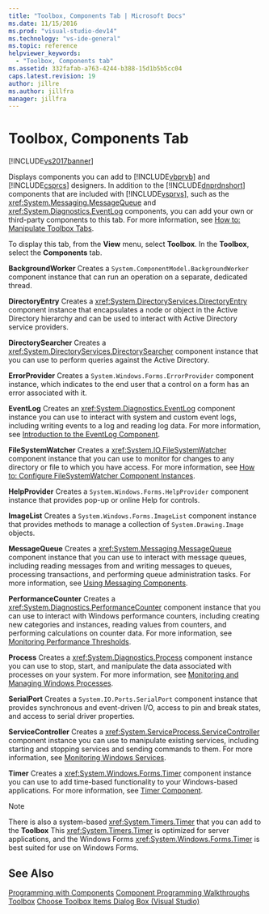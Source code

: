 ```yaml
---
title: "Toolbox, Components Tab | Microsoft Docs"
ms.date: 11/15/2016
ms.prod: "visual-studio-dev14"
ms.technology: "vs-ide-general"
ms.topic: reference
helpviewer_keywords:
  - "Toolbox, Components tab"
ms.assetid: 332fafab-a763-4244-b388-15d1b5b5cc04
caps.latest.revision: 19
author: jillre
ms.author: jillfra
manager: jillfra
---
```

# Toolbox, Components Tab
[!INCLUDE[vs2017banner](../../includes/vs2017banner.md)]

Displays components you can add to [!INCLUDE[vbprvb](../../includes/vbprvb-md.md)] and [!INCLUDE[csprcs](../../includes/csprcs-md.md)] designers. In addition to the [!INCLUDE[dnprdnshort](../../includes/dnprdnshort-md.md)] components that are included with [!INCLUDE[vsprvs](../../includes/vsprvs-md.md)], such as the <xref:System.Messaging.MessageQueue> and <xref:System.Diagnostics.EventLog> components, you can add your own or third-party components to this tab. For more information, see [How to: Manipulate Toolbox Tabs](https://msdn.microsoft.com/21285050-cadd-455a-b1f5-a2289a89c4db).

 To display this tab, from the **View** menu, select **Toolbox**. In the **Toolbox**, select the **Components** tab.

 **BackgroundWorker**
 Creates a `System.ComponentModel.BackgroundWorker` component instance that can run an operation on a separate, dedicated thread.

 **DirectoryEntry**
 Creates a <xref:System.DirectoryServices.DirectoryEntry> component instance that encapsulates a node or object in the Active Directory hierarchy and can be used to interact with Active Directory service providers.

 **DirectorySearcher**
 Creates a <xref:System.DirectoryServices.DirectorySearcher> component instance that you can use to perform queries against the Active Directory.

 **ErrorProvider**
 Creates a `System.Windows.Forms.ErrorProvider` component instance, which indicates to the end user that a control on a form has an error associated with it.

 **EventLog**
 Creates an <xref:System.Diagnostics.EventLog> component instance you can use to interact with system and custom event logs, including writing events to a log and reading log data. For more information, see [Introduction to the EventLog Component](https://msdn.microsoft.com/a2ba4f28-4b1a-435e-99ef-51b28e21f805).

 **FileSystemWatcher**
 Creates a <xref:System.IO.FileSystemWatcher> component instance that you can use to monitor for changes to any directory or file to which you have access. For more information, see [How to: Configure FileSystemWatcher Component Instances](https://msdn.microsoft.com/2e628234-4951-4135-8a86-28b924070d50).

 **HelpProvider**
 Creates a `System.Windows.Forms.HelpProvider` component instance that provides pop-up or online Help for controls.

 **ImageList**
 Creates a `System.Windows.Forms.ImageList` component instance that provides methods to manage a collection of `System.Drawing.Image` objects.

 **MessageQueue**
 Creates a <xref:System.Messaging.MessageQueue> component instance that you can use to interact with message queues, including reading messages from and writing messages to queues, processing transactions, and performing queue administration tasks. For more information, see [Using Messaging Components](https://msdn.microsoft.com/922dbac7-26f0-4e39-b666-ccfc184793d7).

 **PerformanceCounter**
 Creates a <xref:System.Diagnostics.PerformanceCounter> component instance that you can use to interact with Windows performance counters, including creating new categories and instances, reading values from counters, and performing calculations on counter data. For more information, see [Monitoring Performance Thresholds](https://msdn.microsoft.com/b8b44a55-31d0-4b45-9517-8c1b1e4fdc91).

 **Process**
 Creates a <xref:System.Diagnostics.Process> component instance you can use to stop, start, and manipulate the data associated with processes on your system. For more information, see [Monitoring and Managing Windows Processes](https://msdn.microsoft.com/a86bd4c1-b92c-49a0-8f32-61d67837b45e).

 **SerialPort**
 Creates a `System.IO.Ports.SerialPort` component instance that provides synchronous and event-driven I/O, access to pin and break states, and access to serial driver properties.

 **ServiceController**
 Creates a <xref:System.ServiceProcess.ServiceController> component instance you can use to manipulate existing services, including starting and stopping services and sending commands to them. For more information, see [Monitoring Windows Services](https://msdn.microsoft.com/4542ee3f-e052-4cb9-8726-58e9420de222).

 **Timer**
 Creates a <xref:System.Windows.Forms.Timer> component instance you can use to add time-based functionality to your Windows-based applications. For more information, see [Timer Component](https://msdn.microsoft.com/library/6700e534-6382-43d5-98ed-14205435fff7).

> [!NOTE]
> There is also a system-based <xref:System.Timers.Timer> that you can add to the **Toolbox** This <xref:System.Timers.Timer> is optimized for server applications, and the Windows Forms <xref:System.Windows.Forms.Timer> is best suited for use on Windows Forms.

## See Also
 [Programming with Components](https://msdn.microsoft.com/library/d4d4fcb4-e0b8-46b3-b679-7ee0026eb9e3)
 [Component Programming Walkthroughs](https://msdn.microsoft.com/library/373cacf7-479e-4b05-991c-5cb18824e913)
 [Toolbox](../../ide/reference/toolbox.md)
 [Choose Toolbox Items Dialog Box (Visual Studio)](https://msdn.microsoft.com/bd07835f-18a8-433e-bccc-7141f65263bb)
